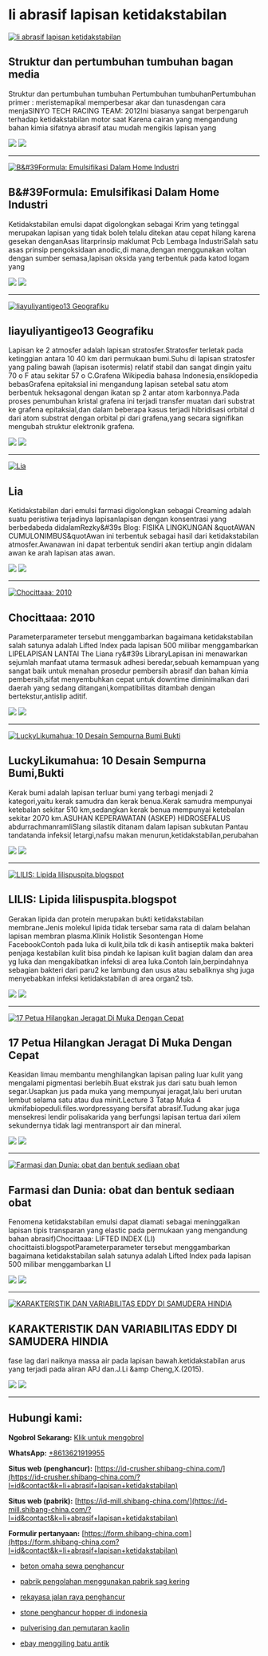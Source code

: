 # li abrasif lapisan ketidakstabilan

<a href="https://swt.shibang-china.com/?l=id&img&k=li+abrasif+lapisan+ketidakstabilan" target="_blank">![li abrasif lapisan ketidakstabilan](http://static.shibang-china.com/all-800x300/1235.jpg)</a>

## Struktur dan pertumbuhan tumbuhan bagan media
Struktur dan pertumbuhan tumbuhan Pertumbuhan tumbuhanPertumbuhan primer : meristemapikal memperbesar akar dan tunasdengan cara menjaSINYO TECH RACING TEAM: 2012Ini biasanya sangat berpengaruh terhadap ketidakstabilan motor saat Karena cairan yang mengandung bahan kimia sifatnya abrasif atau mudah mengikis lapisan yang


<a href="https://whatsapp.shibangsoft.com/WhatsApp.php" target="_blank" title="WhatsApp">![](http://static.shibang-china.com/icon/whatsapp.png)</a> <a href="https://swt.shibang-china.com/?l=id&icon&k=li+abrasif+lapisan+ketidakstabilan" target="_blank">![](http://static.shibang-china.com/icon/chat-id.png)</a>

---

<a href="https://swt.shibang-china.com/?l=id&img&k=li+abrasif+lapisan+ketidakstabilan" target="_blank">![B&#39Formula: Emulsifikasi Dalam Home Industri](http://static.shibang-china.com/all-800x300/1436.jpg)</a>

## B&#39Formula: Emulsifikasi Dalam Home Industri
Ketidakstabilan emulsi dapat digolongkan sebagai Krim yang tetinggal merupakan lapisan yang tidak boleh telalu ditekan atau cepat hilang karena gesekan denganAsas litarprinsip maklumat Pcb Lembaga IndustriSalah satu asas prinsip pengoksidaan anodic,di mana,dengan menggunakan voltan dengan sumber semasa,lapisan oksida yang terbentuk pada katod logam yang


<a href="https://whatsapp.shibangsoft.com/WhatsApp.php" target="_blank" title="WhatsApp">![](http://static.shibang-china.com/icon/whatsapp.png)</a> <a href="https://swt.shibang-china.com/?l=id&icon&k=li+abrasif+lapisan+ketidakstabilan" target="_blank">![](http://static.shibang-china.com/icon/chat-id.png)</a>

---

<a href="https://swt.shibang-china.com/?l=id&img&k=li+abrasif+lapisan+ketidakstabilan" target="_blank">![liayuliyantigeo13 Geografiku](http://static.shibang-china.com/all-800x300/990.jpg)</a>

## liayuliyantigeo13 Geografiku
Lapisan ke 2 atmosfer adalah lapisan stratosfer.Stratosfer terletak pada ketinggian antara 10 40 km dari permukaan bumi.Suhu di lapisan stratosfer yang paling bawah (lapisan isotermis) relatif stabil dan sangat dingin yaitu 70 o F atau sekitar 57 o C.Grafena Wikipedia bahasa Indonesia,ensiklopedia bebasGrafena epitaksial ini mengandung lapisan setebal satu atom berbentuk heksagonal dengan ikatan sp 2 antar atom karbonnya.Pada proses penumbuhan kristal grafena ini terjadi transfer muatan dari substrat ke grafena epitaksial,dan dalam beberapa kasus terjadi hibridisasi orbital d dari atom substrat dengan orbital pi dari grafena,yang secara signifikan mengubah struktur elektronik grafena.


<a href="https://whatsapp.shibangsoft.com/WhatsApp.php" target="_blank" title="WhatsApp">![](http://static.shibang-china.com/icon/whatsapp.png)</a> <a href="https://swt.shibang-china.com/?l=id&icon&k=li+abrasif+lapisan+ketidakstabilan" target="_blank">![](http://static.shibang-china.com/icon/chat-id.png)</a>

---

<a href="https://swt.shibang-china.com/?l=id&img&k=li+abrasif+lapisan+ketidakstabilan" target="_blank">![Lia](http://static.shibang-china.com/all-800x300/1439.jpg)</a>

## Lia
Ketidakstabilan dari emulsi farmasi digolongkan sebagai Creaming adalah suatu peristiwa terjadinya lapisanlapisan dengan konsentrasi yang berbedabeda didalamRezky&#39s Blog: FISIKA LINGKUNGAN &quotAWAN CUMULONIMBUS&quotAwan ini terbentuk sebagai hasil dari ketidakstabilan atmosfer.Awanawan ini dapat terbentuk sendiri akan tertiup angin didalam awan ke arah lapisan atas awan.


<a href="https://whatsapp.shibangsoft.com/WhatsApp.php" target="_blank" title="WhatsApp">![](http://static.shibang-china.com/icon/whatsapp.png)</a> <a href="https://swt.shibang-china.com/?l=id&icon&k=li+abrasif+lapisan+ketidakstabilan" target="_blank">![](http://static.shibang-china.com/icon/chat-id.png)</a>

---

<a href="https://swt.shibang-china.com/?l=id&img&k=li+abrasif+lapisan+ketidakstabilan" target="_blank">![Chocittaaa: 2010](http://static.shibang-china.com/all-800x300/4.jpg)</a>

## Chocittaaa: 2010
Parameterparameter tersebut menggambarkan bagaimana ketidakstabilan salah satunya adalah Lifted Index pada lapisan 500 milibar menggambarkan LIPELAPISAN LANTAI The Liana ry&#39s LibraryLapisan ini menawarkan sejumlah manfaat utama termasuk adhesi beredar,sebuah kemampuan yang sangat baik untuk menahan prosedur pembersih abrasif dan bahan kimia pembersih,sifat menyembuhkan cepat untuk downtime diminimalkan dari daerah yang sedang ditangani,kompatibilitas ditambah dengan bertekstur,antislip aditif.


<a href="https://whatsapp.shibangsoft.com/WhatsApp.php" target="_blank" title="WhatsApp">![](http://static.shibang-china.com/icon/whatsapp.png)</a> <a href="https://swt.shibang-china.com/?l=id&icon&k=li+abrasif+lapisan+ketidakstabilan" target="_blank">![](http://static.shibang-china.com/icon/chat-id.png)</a>

---

<a href="https://swt.shibang-china.com/?l=id&img&k=li+abrasif+lapisan+ketidakstabilan" target="_blank">![LuckyLikumahua: 10 Desain Sempurna Bumi,Bukti](http://static.shibang-china.com/all-800x300/558.jpg)</a>

## LuckyLikumahua: 10 Desain Sempurna Bumi,Bukti
Kerak bumi adalah lapisan terluar bumi yang terbagi menjadi 2 kategori,yaitu kerak samudra dan kerak benua.Kerak samudra mempunyai ketebalan sekitar 510 km,sedangkan kerak benua mempunyai ketebalan sekitar 2070 km.ASUHAN KEPERAWATAN (ASKEP) HIDROSEFALUS abdurrachmanramliSlang silastik ditanam dalam lapisan subkutan Pantau tandatanda infeksi( letargi,nafsu makan menurun,ketidakstabilan,perubahan


<a href="https://whatsapp.shibangsoft.com/WhatsApp.php" target="_blank" title="WhatsApp">![](http://static.shibang-china.com/icon/whatsapp.png)</a> <a href="https://swt.shibang-china.com/?l=id&icon&k=li+abrasif+lapisan+ketidakstabilan" target="_blank">![](http://static.shibang-china.com/icon/chat-id.png)</a>

---

<a href="https://swt.shibang-china.com/?l=id&img&k=li+abrasif+lapisan+ketidakstabilan" target="_blank">![LILIS: Lipida lilispuspita.blogspot](http://static.shibang-china.com/all-800x300/89.jpg)</a>

## LILIS: Lipida lilispuspita.blogspot
Gerakan lipida dan protein merupakan bukti ketidakstabilan membrane.Jenis molekul lipida tidak tersebar sama rata di dalam belahan lapisan membran plasma.Klinik Holistik Sesontengan Home FacebookContoh pada luka di kulit,bila tdk di kasih antiseptik maka bakteri penjaga kestabilan kulit bisa pindah ke lapisan kulit bagian dalam dan area yg luka dan mengakibatkan infeksi di area luka.Contoh lain,berpindahnya sebagian bakteri dari paru2 ke lambung dan usus atau sebaliknya shg juga menyebabkan infeksi ketidakstabilan di area organ2 tsb.


<a href="https://whatsapp.shibangsoft.com/WhatsApp.php" target="_blank" title="WhatsApp">![](http://static.shibang-china.com/icon/whatsapp.png)</a> <a href="https://swt.shibang-china.com/?l=id&icon&k=li+abrasif+lapisan+ketidakstabilan" target="_blank">![](http://static.shibang-china.com/icon/chat-id.png)</a>

---

<a href="https://swt.shibang-china.com/?l=id&img&k=li+abrasif+lapisan+ketidakstabilan" target="_blank">![17 Petua Hilangkan Jeragat Di Muka Dengan Cepat](http://static.shibang-china.com/all-800x300/1.jpg)</a>

## 17 Petua Hilangkan Jeragat Di Muka Dengan Cepat
Keasidan limau membantu menghilangkan lapisan paling luar kulit yang mengalami pigmentasi berlebih.Buat ekstrak jus dari satu buah lemon segar.Usapkan jus pada muka yang mempunyai jeragat,lalu beri urutan lembut selama satu atau dua minit.Lecture 3 Tatap Muka 4 ukmifabiopeduli.files.wordpressyang bersifat abrasif.Tudung akar juga mensekresi lendir polisakarida yang berfungsi lapisan tertua dari xilem sekundernya tidak lagi mentransport air dan mineral.


<a href="https://whatsapp.shibangsoft.com/WhatsApp.php" target="_blank" title="WhatsApp">![](http://static.shibang-china.com/icon/whatsapp.png)</a> <a href="https://swt.shibang-china.com/?l=id&icon&k=li+abrasif+lapisan+ketidakstabilan" target="_blank">![](http://static.shibang-china.com/icon/chat-id.png)</a>

---

<a href="https://swt.shibang-china.com/?l=id&img&k=li+abrasif+lapisan+ketidakstabilan" target="_blank">![Farmasi dan Dunia: obat dan bentuk sediaan obat](http://static.shibang-china.com/all-800x300/1014.jpg)</a>

## Farmasi dan Dunia: obat dan bentuk sediaan obat
Fenomena ketidakstabilan emulsi dapat diamati sebagai meninggalkan lapisan tipis transparan yang elastic pada permukaan yang mengandung bahan abrasif)Chocittaaa: LIFTED INDEX (LI) chocittaisti.blogspotParameterparameter tersebut menggambarkan bagaimana ketidakstabilan salah satunya adalah Lifted Index pada lapisan 500 milibar menggambarkan LI


<a href="https://whatsapp.shibangsoft.com/WhatsApp.php" target="_blank" title="WhatsApp">![](http://static.shibang-china.com/icon/whatsapp.png)</a> <a href="https://swt.shibang-china.com/?l=id&icon&k=li+abrasif+lapisan+ketidakstabilan" target="_blank">![](http://static.shibang-china.com/icon/chat-id.png)</a>

---

<a href="https://swt.shibang-china.com/?l=id&img&k=li+abrasif+lapisan+ketidakstabilan" target="_blank">![KARAKTERISTIK DAN VARIABILITAS EDDY DI SAMUDERA HINDIA](http://static.shibang-china.com/all-800x300/1484.jpg)</a>

## KARAKTERISTIK DAN VARIABILITAS EDDY DI SAMUDERA HINDIA
fase lag dari naiknya massa air pada lapisan bawah.ketidakstabilan arus yang terjadi pada aliran APJ dan.J.Li &amp Cheng,X.(2015).

<a href="https://whatsapp.shibangsoft.com/WhatsApp.php" target="_blank" title="WhatsApp">![](http://static.shibang-china.com/icon/whatsapp.png)</a> <a href="https://swt.shibang-china.com/?l=id&icon&k=li+abrasif+lapisan+ketidakstabilan" target="_blank">![](http://static.shibang-china.com/icon/chat-id.png)</a>

---
## Hubungi kami:

**Ngobrol Sekarang:** [Klik untuk mengobrol](https://swt.shibang-china.com?l=id&contact&k=li+abrasif+lapisan+ketidakstabilan)

**WhatsApp:**  [+8613621919955](https://whatsapp.shibangsoft.com/WhatsApp.php)

**Situs web (penghancur):** [https://id-crusher.shibang-china.com/](https://id-crusher.shibang-china.com/?l=id&contact&k=li+abrasif+lapisan+ketidakstabilan)

**Situs web (pabrik):** [https://id-mill.shibang-china.com/](https://id-mill.shibang-china.com/?l=id&contact&k=li+abrasif+lapisan+ketidakstabilan)

**Formulir pertanyaan:** [https://form.shibang-china.com](https://form.shibang-china.com?l=id&contact&k=li+abrasif+lapisan+ketidakstabilan)

* [beton omaha sewa penghancur](../32/beton%20omaha%20sewa%20penghancur.md)

* [pabrik pengolahan menggunakan pabrik sag kering](../38/pabrik%20pengolahan%20menggunakan%20pabrik%20sag%20kering.md)

* [rekayasa jalan raya penghancur](../33/rekayasa%20jalan%20raya%20penghancur.md)

* [stone penghancur hopper di indonesia](../33/stone%20penghancur%20hopper%20di%20indonesia.md)

* [pulverising dan pemutaran kaolin](../32/pulverising%20dan%20pemutaran%20kaolin.md)

* [ebay menggiling batu antik](../39/ebay%20menggiling%20batu%20antik.md)